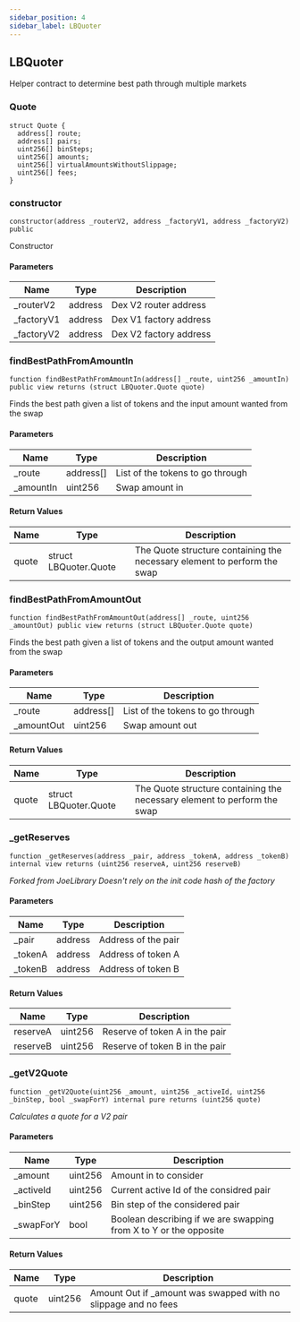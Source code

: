 ```yaml
---
sidebar_position: 4
sidebar_label: LBQuoter
---
```


## LBQuoter

Helper contract to determine best path through multiple markets

### Quote

```solidity
struct Quote {
  address[] route;
  address[] pairs;
  uint256[] binSteps;
  uint256[] amounts;
  uint256[] virtualAmountsWithoutSlippage;
  uint256[] fees;
}
```

### constructor

```solidity
constructor(address _routerV2, address _factoryV1, address _factoryV2) public
```

Constructor

#### Parameters

| Name | Type | Description |
| ---- | ---- | ----------- |
| _routerV2 | address | Dex V2 router address |
| _factoryV1 | address | Dex V1 factory address |
| _factoryV2 | address | Dex V2 factory address |

### findBestPathFromAmountIn

```solidity
function findBestPathFromAmountIn(address[] _route, uint256 _amountIn) public view returns (struct LBQuoter.Quote quote)
```

Finds the best path given a list of tokens and the input amount wanted from the swap

#### Parameters

| Name | Type | Description |
| ---- | ---- | ----------- |
| _route | address[] | List of the tokens to go through |
| _amountIn | uint256 | Swap amount in |

#### Return Values

| Name | Type | Description |
| ---- | ---- | ----------- |
| quote | struct LBQuoter.Quote | The Quote structure containing the necessary element to perform the swap |

### findBestPathFromAmountOut

```solidity
function findBestPathFromAmountOut(address[] _route, uint256 _amountOut) public view returns (struct LBQuoter.Quote quote)
```

Finds the best path given a list of tokens and the output amount wanted from the swap

#### Parameters

| Name | Type | Description |
| ---- | ---- | ----------- |
| _route | address[] | List of the tokens to go through |
| _amountOut | uint256 | Swap amount out |

#### Return Values

| Name | Type | Description |
| ---- | ---- | ----------- |
| quote | struct LBQuoter.Quote | The Quote structure containing the necessary element to perform the swap |

### _getReserves

```solidity
function _getReserves(address _pair, address _tokenA, address _tokenB) internal view returns (uint256 reserveA, uint256 reserveB)
```

_Forked from JoeLibrary
Doesn't rely on the init code hash of the factory_

#### Parameters

| Name | Type | Description |
| ---- | ---- | ----------- |
| _pair | address | Address of the pair |
| _tokenA | address | Address of token A |
| _tokenB | address | Address of token B |

#### Return Values

| Name | Type | Description |
| ---- | ---- | ----------- |
| reserveA | uint256 | Reserve of token A in the pair |
| reserveB | uint256 | Reserve of token B in the pair |

### _getV2Quote

```solidity
function _getV2Quote(uint256 _amount, uint256 _activeId, uint256 _binStep, bool _swapForY) internal pure returns (uint256 quote)
```

_Calculates a quote for a V2 pair_

#### Parameters

| Name | Type | Description |
| ---- | ---- | ----------- |
| _amount | uint256 | Amount in to consider |
| _activeId | uint256 | Current active Id of the considred pair |
| _binStep | uint256 | Bin step of the considered pair |
| _swapForY | bool | Boolean describing if we are swapping from X to Y or the opposite |

#### Return Values

| Name | Type | Description |
| ---- | ---- | ----------- |
| quote | uint256 | Amount Out if _amount was swapped with no slippage and no fees |

